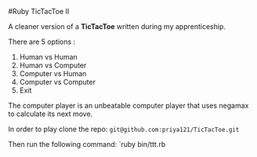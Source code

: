 #Ruby TicTacToe II

A cleaner version of a **TicTacToe** written during my apprenticeship.

There are 5 options :

1. Human vs Human
2. Human vs Computer
3. Computer vs Human
4. Computer vs Computer
5. Exit

The computer player is an unbeatable computer player that uses negamax to calculate its next move.

In order to play clone the repo:  `git@github.com:priya121/TicTacToe.git`

Then run the following command: `ruby bin/ttt.rb
